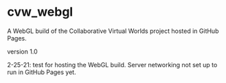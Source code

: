 # cvw_webgl
A WebGL build of the Collaborative Virtual Worlds project hosted in GitHub Pages.

version 1.0

2-25-21:
  test for hosting the WebGL build. Server networking not set up to run in GitHub Pages yet.
